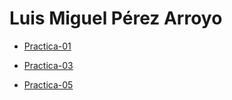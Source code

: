 # Luis Miguel Pérez Arroyo

 - [Practica-01](./practica-01.md)   

 - [Practica-03](https://github.com/LuisA731/Practica-03)

 -  [Practica-05](./practica-05.md)